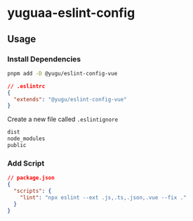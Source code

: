 # yuguaa-eslint-config
## Usage

### Install Dependencies

```bash
pnpm add -D @yugu/eslint-config-vue
```



```json
// .eslintrc
{
  "extends": "@yugu/eslint-config-vue"
}
```

Create a new file called `.eslintignore`

```txt
dist
node_modules
public
```

### Add Script

```json
// package.json
{
  "scripts": {
    "lint": "npx eslint --ext .js,.ts,.json,.vue --fix ."
  }
}
```

